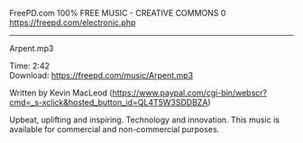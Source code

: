 FreePD.com
100% FREE MUSIC - CREATIVE COMMONS 0
https://freepd.com/electronic.php
___

Arpent.mp3

Time: 2:42	
Download: https://freepd.com/music/Arpent.mp3

Written by Kevin MacLeod (https://www.paypal.com/cgi-bin/webscr?cmd=_s-xclick&hosted_button_id=QL4T5W3SDDBZA)

Upbeat, uplifting and inspiring. Technology and innovation. This music is available for commercial and non-commercial purposes.